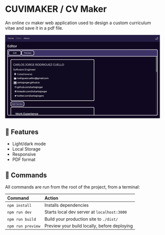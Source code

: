 <!-- TODO:improve readme.md -->

# CUVIMAKER / CV Maker

An online cv maker web application used to design a custom curriculum vitae and save it in a pdf file.

![Editor Example](./public/doc/Editor-example.webp)

## 🧰 Features

-   Light/dark mode
-   Local Storage
-   Responsive
-   PDF format

## 🧞 Commands

All commands are run from the root of the project, from a terminal:

| Command           | Action                                       |
| :---------------- | :------------------------------------------- |
| `npm install`     | Installs dependencies                        |
| `npm run dev`     | Starts local dev server at `localhost:3000`  |
| `npm run build`   | Build your production site to `./dist/`      |
| `npm run preview` | Preview your build locally, before deploying |
